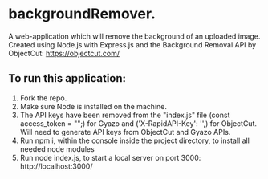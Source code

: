 # backgroundRemover.

A web-application which will remove the background of an uploaded image. Created using Node.js with Express.js and the Background Removal API by ObjectCut: https://objectcut.com/

## To run this application:

1. Fork the repo.
2. Make sure Node is installed on the machine.
3. The API keys have been removed from the "index.js" file (const access_token = "";) for Gyazo and ('X-RapidAPI-Key': '',) for ObjectCut. Will need to generate API keys from ObjectCut and Gyazo APIs.
4. Run npm i, within the console inside the project directory, to install all needed node modules
5. Run node index.js, to start a local server on port 3000: http://localhost:3000/

